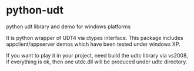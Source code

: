 python-udt
==========

python udt library and demo for windows platforms

It is python wrapper of UDT4 via ctypes interface. This package includes appclient/appserver demos which have been tested under windows XP.

If you want to play it in your project, need build the udtc library via vs2008, if everything is ok, then one utdc.dll will be
produced under udtc directory.



